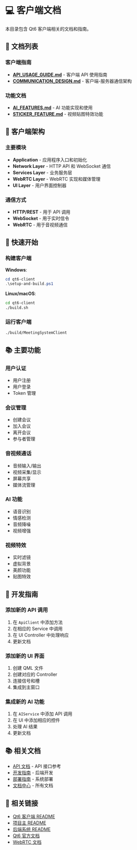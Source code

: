 # 💻 客户端文档

本目录包含 Qt6 客户端相关的文档和指南。

## 📖 文档列表

### 客户端指南
- **[API_USAGE_GUIDE.md](API_USAGE_GUIDE.md)** - 客户端 API 使用指南
- **[COMMUNICATION_DESIGN.md](COMMUNICATION_DESIGN.md)** - 客户端-服务器通信架构

### 功能文档
- **[AI_FEATURES.md](AI_FEATURES.md)** - AI 功能实现和使用
- **[STICKER_FEATURE.md](STICKER_FEATURE.md)** - 视频贴图特效功能

## 🎯 客户端架构

### 主要模块
- **Application** - 应用程序入口和初始化
- **Network Layer** - HTTP API 和 WebSocket 通信
- **Services Layer** - 业务服务层
- **WebRTC Layer** - WebRTC 实现和媒体管理
- **UI Layer** - 用户界面控制器

### 通信方式
- **HTTP/REST** - 用于 API 调用
- **WebSocket** - 用于实时信令
- **WebRTC** - 用于音视频通信

## 🚀 快速开始

### 构建客户端

**Windows**:
```powershell
cd qt6-client
.\setup-and-build.ps1
```

**Linux/macOS**:
```bash
cd qt6-client
./build.sh
```

### 运行客户端
```bash
./build/MeetingSystemClient
```

## 📚 主要功能

### 用户认证
- 用户注册
- 用户登录
- Token 管理

### 会议管理
- 创建会议
- 加入会议
- 离开会议
- 参与者管理

### 音视频通话
- 音频输入/输出
- 视频采集/显示
- 屏幕共享
- 媒体流管理

### AI 功能
- 语音识别
- 情感检测
- 音频降噪
- 视频增强

### 视频特效
- 实时滤镜
- 虚拟背景
- 美颜功能
- 贴图特效

## 🔧 开发指南

### 添加新的 API 调用
1. 在 `ApiClient` 中添加方法
2. 在相应的 Service 中调用
3. 在 UI Controller 中处理响应
4. 更新文档

### 添加新的 UI 界面
1. 创建 QML 文件
2. 创建对应的 Controller
3. 连接信号和槽
4. 集成到主窗口

### 集成新的 AI 功能
1. 在 `AIService` 中添加 API 调用
2. 在 UI 中添加相应的控件
3. 处理 AI 结果
4. 更新文档

## 📚 相关文档

- [API 文档](../API/README.md) - API 接口参考
- [开发指南](../DEVELOPMENT/README.md) - 后端开发
- [部署指南](../DEPLOYMENT/README.md) - 系统部署
- [文档中心](../README.md) - 所有文档

## 🔗 相关链接

- [Qt6 客户端 README](../../qt6-client/README.md)
- [项目主 README](../../README.md)
- [后端系统 README](../README.md)
- [Qt6 官方文档](https://doc.qt.io/qt-6/)
- [WebRTC 文档](https://webrtc.org/)

